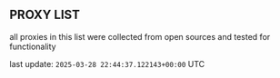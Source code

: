 ## PROXY LIST

all proxies in this list were collected from open sources and tested for functionality

last update: `2025-03-28 22:44:37.122143+00:00` UTC